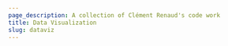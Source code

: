 ```yaml
---
page_description: A collection of Clément Renaud's code work
title: Data Visualization
slug: dataviz
---
```

